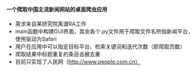 #### 一个爬取中国主流新闻网站的桌面爬虫应用
- 需求来自某研究院离谱RA工作
- main函数中构建GUI界面，其余各个.py文件用于爬取文件名所指新闻平台，使用驱动为Safari
- 用户在应用中可以指定目标平台、检索关键词和迭代次数（即爬取页数）
- 爬取结果中标题重复的条目会被去重
- 目前只实现了人民网（http://www.people.com.cn）
